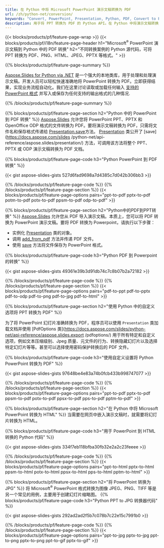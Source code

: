 ```yaml
---
title: 在 Python 中将 Microsoft PowerPoint 演示文稿转换为 PDF
url: /zh/python-net/conversion/
keywords: "Convert, PowerPoint, Presentation, Python, PDF, Convert to PDF, PPT to PDF"
description: 用于将 PPT 转换为 PDF 的 Python API。在 Python 中将演示文稿转换为 JPG、PNG 和其他格式。
---
```


{{< blocks/products/pf/feature-page-wrap >}}
{{< blocks/products/pf/i18n/feature-page-header h1="Microsoft<sup>®</sup> PowerPoint 演示文稿到 Python 中的 PDF 转换" h2="不同转换案例的 Python 源代码，可将 PPT 转换为 PDF、PNG、HTML、JPEG、PPTX 等格式。" >}}

{{% blocks/products/pf/feature-page-summary %}}

[Aspose.Slides for Python via .NET](https://products.aspose.com/slides/zh/python-net/) 是一个强大的本地类库，用于处理和处理演示文稿。开发人员可以轻松快速准确地将 PowerPoint 转换为 PDF。立即获得结果，实现业务流程自动化。我们在这里讨论读取或加载任何输入 [支持的 PowerPoint 格式](https://docs.aspose.com/slides/python-net/supported-file-formats/) 并写入或保存为任何支持的输出格式的几种情况. 

{{% /blocks/products/pf/feature-page-summary  %}}

{{% blocks/products/pf/feature-page-section  h2="Python 中的 PowerPoint 到 PDF 转换" %}}
[Aspose.Slides](https://products.aspose.com/slides/zh/python-net/) 允许您将 PowerPoint PPT、PPTX 和 OpenOffice ODP 格式的文件转换为 PDF。要将演示文稿转换为 PDF，只需将文件名和保存格式传递给 [Presentation.save](https://docs.aspose.com/slides/python-net/api-reference/aspose.slides/presentation/)方法。 [Presentation](https://docs.aspose.com/slides/python-net/api-reference/aspose.slides/presentation/) 类公开了 [save](https://docs.aspose.com/slides /python-net/api-reference/aspose.slides/presentation/) 方法，可调用该方法将整个 PPT、PPTX 或 ODP 演示文稿转换为 PDF 文档。

{{% blocks/products/pf/feature-page-code h3="Python PowerPoint 到 PDF 转换" %}}

{{< gist aspose-slides-gists 527d6fad9698a7d4385c7d042b306bb3 >}}

{{% /blocks/products/pf/feature-page-code  %}}
{{% /blocks/products/pf/feature-page-section %}}
{{< blocks/products/pf/feature-page-options pairs="ppt-to-pdf pptx-to-pdf potm-to-pdf potx-to-pdf ppsm-to-pdf odp-to-pdf" >}}

{{% blocks/products/pf/feature-page-section  h2="Python中的PDF到PPT转换" %}}
[Aspose.Slides](https://products.aspose.com/slides/zh/python-net/) 允许您从 PDF 导入演示文稿。本质上，您可以将 PDF 转换为 PowerPoint 演示文稿。要将 PDF 转换为 Powerpoint，请执行以下步骤：
- 实例化 [Presentation](https://docs.aspose.com/slides/python-net/api-reference/aspose.slides/presentation/) 类的对象。
- 调用 [add_from_pdf](https://docs.aspose.com/slides/python-net/api-reference/aspose.slides/slidecollection/) 方法并传递 PDF 文件。
- 使用 [save](https://docs.aspose.com/slides/python-net/api-reference/aspose.slides/presentation/) 方法将文件保存为 PowerPoint 格式。

{{% blocks/products/pf/feature-page-code h3="Python PDF 到 Powerpoint 的转换" %}}

{{< gist aspose-slides-gists 49361e39b3d91db74c7c8b07b2a72182 >}}

{{% /blocks/products/pf/feature-page-code  %}}
{{% /blocks/products/pf/feature-page-section %}}
{{< blocks/products/pf/feature-page-options pairs="pdf-to-ppt pdf-to-pptx pdf-to-odp pdf-to-png pdf-to-jpg pdf-to-html" >}}

{{% blocks/products/pf/feature-page-section  h2="使用 Python 中的自定义选项将 PPT 转换为 PDF" %}}

为了将 PowerPoint 幻灯片准确转换为 PDF，程序员可以使用 `Presentation` 类加载文档并使用 [PdfOptions 类](https://docs.aspose.com/slides/python-net/api-reference/aspose.slides.export /pdfoptions/) 用于所有特定和自定义选项，例如文本压缩级别、Jpeg 质量、元文件的行为、转换隐藏幻灯片以及选择特定幻灯片等等。甚至可以选择使用密码保护转换后的 PDF 文件。

{{% blocks/products/pf/feature-page-code h3="使用自定义设置将 Python PowerPoint 转换为 PDF" %}}

{{< gist aspose-slides-gists 97648be4e83a74b0fcb433b998747077 >}}

{{% /blocks/products/pf/feature-page-code  %}}
{{% /blocks/products/pf/feature-page-section %}}
{{< blocks/products/pf/feature-page-options pairs="ppt-to-pdf pptx-to-pdf ppsm-to-pdf potx-to-pdf ppsx-to-pdf pps-to-pdf pptm-to-pdf" >}}

{{% blocks/products/pf/feature-page-section  h2="在 Python 中将 Microsoft PowerPoint 转换为 HTML" %}}
当需要在网页中嵌入演示文稿时，就需要将幻灯片转换为 HTML。

{{% blocks/products/pf/feature-page-code h3="用于 PowerPoint 到 HTML 转换的 Python 代码" %}}

{{< gist aspose-slides-gists 334f7eb118bfba30fb32e2a2c23feeee >}}

{{% /blocks/products/pf/feature-page-code %}}
{{% /blocks/products/pf/feature-page-section %}}
{{< blocks/products/pf/feature-page-options pairs="ppt-to-html pptx-to-html ppsm-to-html potx-to-html ppsx-to-html pps-to-html pptm-to-html" >}}

{{% blocks/products/pf/feature-page-section  h2="将 PowerPoint 转换为 JPG" %}}
将 Microsoft<sup>®</sup> PowerPoint 格式转换为图像 JPEG、PNG、TIFF 等是另一个常见的用例，主要用于创建幻灯片缩略图。 
{{% blocks/products/pf/feature-page-code h3="Python PPT to JPG 转换器代码" %}}

{{< gist aspose-slides-gists 292ad2ad2f5b7c078b7c22e15c7991b0 >}}

{{% /blocks/products/pf/feature-page-code %}}
{{% /blocks/products/pf/feature-page-section %}}
{{< blocks/products/pf/feature-page-options pairs="ppt-to-jpg pptx-to-jpg ppt-to-png pptx-to-png ppt-to-gif pptx-to-gif" >}}